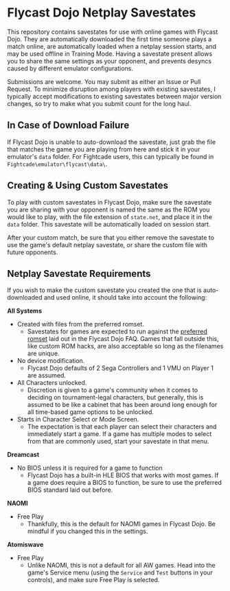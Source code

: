 # Flycast Dojo Netplay Savestates

This repository contains savestates for use with online games with Flycast Dojo. They are automatically downloaded the first time someone plays a match online, are automatically loaded when a netplay session starts, and may be used offline in Training Mode. Having a savestate present allows you to share the same settings as your opponent, and prevents desyncs caused by different emulator configurations.

Submissions are welcome. You may submit as either an Issue or Pull Request. To minimize disruption among players with existing savestates, I typically accept modifications to existing savestates between major version changes, so try to make what you submit count for the long haul.

## In Case of Download Failure

If Flycast Dojo is unable to auto-download the savestate, just grab the file that matches the game you are playing from here and stick it in your emulator's `data` folder. For Fightcade users, this can typically be found in `Fightcade\emulator\flycast\data\`.

## Creating & Using Custom Savestates

To play with custom savestates in Flycast Dojo, make sure the savestate you are sharing with your opponent is named the same as the ROM you would like to play, with the file extension of `state.net`, and place it in the `data` folder. This savestate will be automatically loaded on session start.

After your custom match, be sure that you either remove the savestate to use the game's default netplay savestate, or share the custom file with future opponents.

## Netplay Savestate Requirements

If you wish to make the custom savestate you created the one that is auto-downloaded and used online, it should take into account the following:

**All Systems**
* Created with files from the preferred romset.
  * Savestates for games are expected to run against the [preferred romset](https://dojo-project.gitbook.io/flycast-dojo/overview/frequently-asked-questions#what-is-the-preferred-romset) laid out in the Flycast Dojo FAQ. Games that fall outside this, like custom ROM hacks, are also acceptable so long as the filenames are unique.
* No device modification.
  * Flycast Dojo defaults of 2 Sega Controllers and 1 VMU on Player 1 are assumed.
* All Characters unlocked.
  * Discretion is given to a game's community when it comes to deciding on tournament-legal characters, but generally, this is assumed to be like a cabinet that has been around long enough for all time-based game options to be unlocked.
* Starts in Character Select or Mode Screen.
  * The expectation is that each player can select their characters and immediately start a game. If a game has multiple modes to select from that are commonly used, start your savestate in that menu.

**Dreamcast**
* No BIOS unless it is required for a game to function
  * Flycast Dojo has a built-in HLE BIOS that works with most games. If a game does require a BIOS to function, be sure to use the preferred BIOS standard laid out before.

**NAOMI**
* Free Play
  * Thankfully, this is the default for NAOMI games in Flycast Dojo. Be mindful if you changed this in the settings.

**Atomiswave**
* Free Play
  * Unlike NAOMI, this is not a default for all AW games. Head into the game's Service menu (using the `Service` and `Test` buttons in your controls), and make sure Free Play is selected.
